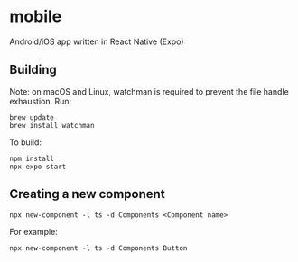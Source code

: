 # mobile

Android/iOS app written in React Native (Expo)

## Building

Note: on macOS and Linux, watchman is required to prevent the file handle exhaustion. Run:

```
brew update
brew install watchman
```

To build:

```
npm install
npx expo start
```

## Creating a new component

```
npx new-component -l ts -d Components <Component name>
```

For example:

```
npx new-component -l ts -d Components Button
```
